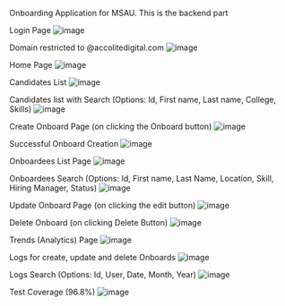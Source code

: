 Onboarding Application for MSAU. This is the backend part

Login Page
![image](https://user-images.githubusercontent.com/41691630/116663339-97262900-a9b4-11eb-92ba-ca4f7d390310.png)
 

Domain restricted to @accolitedigital.com
![image](https://user-images.githubusercontent.com/41691630/116663365-a016fa80-a9b4-11eb-8be5-dcd73a5e4608.png)
 

Home Page
![image](https://user-images.githubusercontent.com/41691630/116663381-a73e0880-a9b4-11eb-89ec-7e1a9ea542ce.png)


Candidates List 
![image](https://user-images.githubusercontent.com/41691630/116663399-ad33e980-a9b4-11eb-949b-4fb7152c4da0.png)
 

Candidates list with Search (Options: Id, First name, Last name, College, Skills)
![image](https://user-images.githubusercontent.com/41691630/116663423-b45af780-a9b4-11eb-81b2-9dd1dc5eb774.png)
 

Create Onboard Page (on clicking the Onboard button)
![image](https://user-images.githubusercontent.com/41691630/116663436-b9b84200-a9b4-11eb-8911-152ffbb1b807.png)
 

Successful Onboard Creation
![image](https://user-images.githubusercontent.com/41691630/116663456-c0df5000-a9b4-11eb-9133-1ab2a70730d0.png)
 

Onboardees List Page
![image](https://user-images.githubusercontent.com/41691630/116663474-c6d53100-a9b4-11eb-9c6e-c31aac20f1c8.png)


Onboardees Search (Options: Id, First name, Last Name, Location, Skill, Hiring Manager, Status)
![image](https://user-images.githubusercontent.com/41691630/116663500-cfc60280-a9b4-11eb-926b-2d51845efe45.png)
 

Update Onboard Page (on clicking the edit button)
![image](https://user-images.githubusercontent.com/41691630/116663513-d48ab680-a9b4-11eb-810c-48100832b874.png)


Delete Onboard (on clicking Delete Button)
![image](https://user-images.githubusercontent.com/41691630/116663524-d8b6d400-a9b4-11eb-865f-bafbd88d1920.png)


Trends (Analytics) Page
![image](https://user-images.githubusercontent.com/41691630/116663585-f2581b80-a9b4-11eb-923c-10a0267eff28.png)


Logs for create, update and delete Onboards
![image](https://user-images.githubusercontent.com/41691630/116663613-fab05680-a9b4-11eb-9447-085afd9c2036.png)


Logs Search (Options: Id, User, Date, Month, Year)
![image](https://user-images.githubusercontent.com/41691630/116663626-fedc7400-a9b4-11eb-9e99-407df6caf0e3.png)
 


Test Coverage (96.8%)
![image](https://user-images.githubusercontent.com/41691630/116663636-03a12800-a9b5-11eb-8c9e-5d581d1dbc22.png)

 
